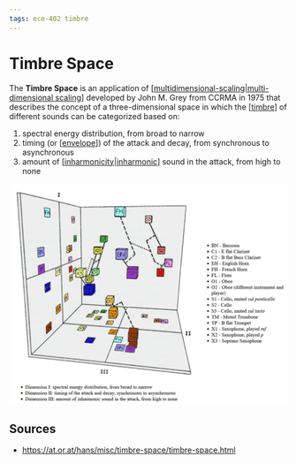 ```yaml
---
tags: ece-402 timbre
---
```


# Timbre Space

The **Timbre Space** is an application of [[multidimensional-scaling|multi-dimensional scaling]] developed by John M. Grey from CCRMA in 1975 that describes the concept of a three-dimensional space in which the [[timbre]] of different sounds can be categorized based on:

1. spectral energy distribution, from broad to narrow
2. timing (or [[envelope]]) of the attack and decay, from synchronous to asynchronous
3. amount of [[inharmonicity|inharmonic]] sound in the attack, from high to none

![Timbre space diagram](../public/attachments/timbre-space.png)

## Sources

- <https://at.or.at/hans/misc/timbre-space/timbre-space.html>

[//begin]: # "Autogenerated link references for markdown compatibility"
[multidimensional-scaling|multi-dimensional scaling]: multidimensional-scaling "Multidimensional scaling"
[timbre]: timbre "Timbre"
[envelope]: envelope "Envelope"
[inharmonicity|inharmonic]: inharmonicity "Inharmonicity"
[//end]: # "Autogenerated link references"
